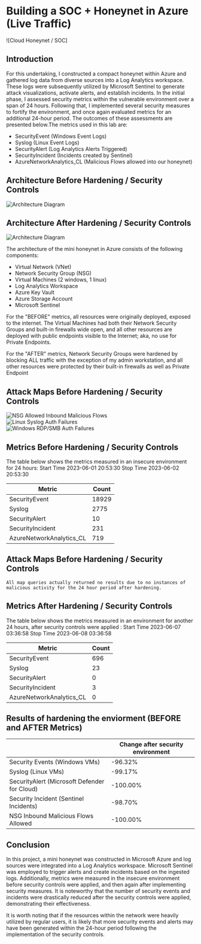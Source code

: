 # Building a SOC + Honeynet in Azure (Live Traffic)
![Cloud Honeynet / SOC]

## Introduction

For this undertaking, I constructed a compact honeynet within Azure and gathered log data from diverse sources into a Log Analytics workspace. These logs were subsequently utilized by Microsoft Sentinel to generate attack visualizations, activate alerts, and establish incidents. In the initial phase, I assessed security metrics within the vulnerable environment over a span of 24 hours. Following that, I implemented several security measures to fortify the environment, and once again evaluated metrics for an additional 24-hour period. The outcomes of these assessments are presented below.The metrics used in this lab are:

- SecurityEvent (Windows Event Logs)
- Syslog (Linux Event Logs)
- SecurityAlert (Log Analytics Alerts Triggered)
- SecurityIncident (Incidents created by Sentinel)
- AzureNetworkAnalytics_CL (Malicious Flows allowed into our honeynet)

## Architecture Before Hardening / Security Controls
![Architecture Diagram](https://imgur.com/VNFSbPZ.jpg)

## Architecture After Hardening / Security Controls
![Architecture Diagram](https://i.imgur.com/YQNa9Pp.jpg)

The architecture of the mini honeynet in Azure consists of the following components:

- Virtual Network (VNet)
- Network Security Group (NSG)
- Virtual Machines (2 windows, 1 linux)
- Log Analytics Workspace
- Azure Key Vault
- Azure Storage Account
- Microsoft Sentinel

For the "BEFORE" metrics, all resources were originally deployed, exposed to the internet. The Virtual Machines had both their Network Security Groups and built-in firewalls wide open, and all other resources are deployed with public endpoints visible to the Internet; aka, no use for Private Endpoints.

For the "AFTER" metrics, Network Security Groups were hardened by blocking ALL traffic with the exception of my admin workstation, and all other resources were protected by their built-in firewalls as well as Private Endpoint

## Attack Maps Before Hardening / Security Controls
![NSG Allowed Inbound Malicious Flows](https://i.imgur.com/jtiYKDD.jpg)<br>
![Linux Syslog Auth Failures](https://i.imgur.com/by8K1jf.jpg)<br>
![Windows RDP/SMB Auth Failures](https://i.imgur.com/UsHgAlN.jpg)<br>

## Metrics Before Hardening / Security Controls

The table below shows the metrics measured in an insecure environment for 24 hours:
Start Time 2023-06-01 20:53:30
Stop Time  2023-06-02 20:53:30

| Metric                   | Count
| ------------------------ | -----
| SecurityEvent            | 18929
| Syslog                   | 2775
| SecurityAlert            | 10
| SecurityIncident         | 231
| AzureNetworkAnalytics_CL | 719

## Attack Maps Before Hardening / Security Controls

```All map queries actually returned no results due to no instances of malicious activity for the 24 hour period after hardening.```

## Metrics After Hardening / Security Controls

The table below shows the metrics measured in an environment for another 24 hours, after security controls were applied :
Start Time 2023-06-07 03:36:58
Stop  Time 2023-06-08 03:36:58

| Metric                   | Count
| ------------------------ | -----
| SecurityEvent            | 696
| Syslog                   | 23
| SecurityAlert            | 0
| SecurityIncident         | 3
| AzureNetworkAnalytics_CL | 0

## Results of hardening the enviorment (BEFORE and AFTER Metrics) 
|	                                          |Change after security environment
|--------------------------------------------|---------------------------------
|Security Events (Windows VMs)	             |    -96.32%
|Syslog (Linux VMs)	                         |    -99.17%
|SecurityAlert (Microsoft Defender for Cloud)|	   -100.00%
|Security Incident (Sentinel Incidents)      |    -98.70%
|NSG Inbound Malicious Flows Allowed	       |    -100.00%

## Conclusion

In this project, a mini honeynet was constructed in Microsoft Azure and log sources were integrated into a Log Analytics workspace. Microsoft Sentinel was employed to trigger alerts and create incidents based on the ingested logs. Additionally, metrics were measured in the insecure environment before security controls were applied, and then again after implementing security measures. It is noteworthy that the number of security events and incidents were drastically reduced after the security controls were applied, demonstrating their effectiveness.

It is worth noting that if the resources within the network were heavily utilized by regular users, it is likely that more security events and alerts may have been generated within the 24-hour period following the implementation of the security controls.
